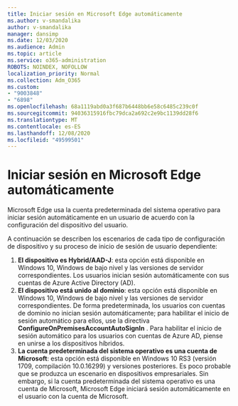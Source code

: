 ```yaml
---
title: Iniciar sesión en Microsoft Edge automáticamente
ms.author: v-smandalika
author: v-smandalika
manager: dansimp
ms.date: 12/03/2020
ms.audience: Admin
ms.topic: article
ms.service: o365-administration
ROBOTS: NOINDEX, NOFOLLOW
localization_priority: Normal
ms.collection: Adm_O365
ms.custom:
- "9003848"
- "6898"
ms.openlocfilehash: 68a1119abd0a3f687b6448bb6e58c6485c239c0f
ms.sourcegitcommit: 94036315916fbc79dca2a692c2e9bc1139dd28f6
ms.translationtype: MT
ms.contentlocale: es-ES
ms.lasthandoff: 12/08/2020
ms.locfileid: "49599501"
---
```

# <a name="sign-in-to-microsoft-edge-automatically"></a>Iniciar sesión en Microsoft Edge automáticamente

Microsoft Edge usa la cuenta predeterminada del sistema operativo para iniciar sesión automáticamente en un usuario de acuerdo con la configuración del dispositivo del usuario. 

A continuación se describen los escenarios de cada tipo de configuración de dispositivo y su proceso de inicio de sesión de usuario dependiente:

1. **El dispositivo es Hybrid/AAD-J**: esta opción está disponible en Windows 10, Windows de bajo nivel y las versiones de servidor correspondientes. Los usuarios inician sesión automáticamente con sus cuentas de Azure Active Directory (AD).
2. **El dispositivo está unido al dominio**: esta opción está disponible en Windows 10, Windows de bajo nivel y las versiones de servidor correspondientes. De forma predeterminada, los usuarios con cuentas de dominio no inician sesión automáticamente; para habilitar el inicio de sesión automático para ellos, use la directiva **ConfigureOnPremisesAccountAutoSignIn** . Para habilitar el inicio de sesión automático para los usuarios con cuentas de Azure AD, piense en unirse a los dispositivos híbridos.
3. **La cuenta predeterminada del sistema operativo es una cuenta de Microsoft**: esta opción está disponible en Windows 10 RS3 (versión 1709, compilación 10.0.16299) y versiones posteriores. Es poco probable que se produzca un escenario en dispositivos empresariales. Sin embargo, si la cuenta predeterminada del sistema operativo es una cuenta de Microsoft, Microsoft Edge iniciará sesión automáticamente en el usuario con la cuenta de Microsoft.
 
 
